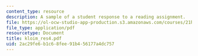 ```yaml
---
content_type: resource
description: A sample of a student response to a reading assignment.
file: https://ol-ocw-studio-app-production.s3.amazonaws.com/courses/21h-931-seminar-in-historical-methods-spring-2004/2ac29fe6b1c68fee91b456177a4dc757_kloim_res4.pdf
file_type: application/pdf
resourcetype: Document
title: kloim_res4.pdf
uid: 2ac29fe6-b1c6-8fee-91b4-56177a4dc757
---
```

